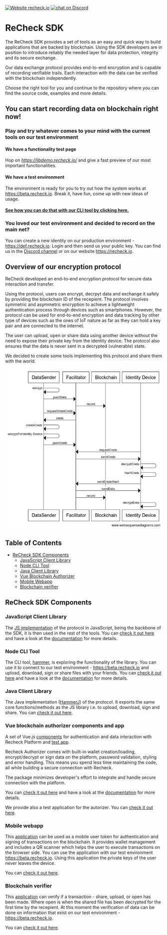 [![Website recheck.io](https://img.shields.io/badge/Website-recheck.io-brightgreen.svg)](https://recheck.io/) <a href="https://discord.gg/3KwFw72"><img src="https://img.shields.io/discord/675683560673509386?logo=discord" alt="chat on Discord"></a>
# ReCheck SDK 

The ReCheck SDK provides a set of tools as an easy and quick way to build applications that are backed by blockchain. Using the SDK developers are in position to introduce reliably the needed layer for data protection, integrity and its secure exchange.

Our data exchange protocol provides end-to-end encryption and is capable of recording verifiable trails. Each interaction with the data can be verified with the blockchain independently. 

Choose the right tool for you and continue to the repository where you can find the source code, examples and more details.

## You can start recording data on blockchain right now! 

### Play and try whatever comes to your mind with the current tools on our test environment

#### We have a functionality test page

Hop on _https://libdemo.recheck.io/_ and give a fast preview of our most important functionalities. 

#### We have a test environment 
The environment is ready for you to try out how the system works at https://beta.recheck.io. Break it, have fun, come up with new ideas of usage. 

#### [See how you can do that with our CLI tool by clicking here.](https://github.com/ReCheck-io/hammerJS)
### You loved our test environment and decided to record on the main net?
You can create a new identity on our production environment - https://def.recheck.io. Login and then send us your public key. You can find us in the [Discord channel](https://discord.gg/3KwFw72) or on our website https://recheck.io.

## Overview of our encryption protocol

ReCheck developed an end-to-end encryption protocol for secure data interaction and transfer.

Using the protocol, users can encrypt, decrpyt data and exchange it safely by providing the blockchain ID of the recepient. The protocol involves symmetric and asymmetric encryption to achieve a lightweight authentication process through devices such as smartphones. However, the protocol can be used for end-to-end encryption and data tracking by other type of devices such as the ones of IoT nature as far as they can hold a key pair and are connected to the internet.

The user can upload, open or share data using another device without the need to expose their private key from the identity device. The protocol also ensures that the data is never sent in a decrypted (vulnerable) state. 

We decided to create some tools implementing this protocol and share them with the world.

![ligthProtocol](ligthProtocol.png)

## Table of Contents
 - [ReCheck SDK Components](#recheck-sdk-components)
    - [JavaScript Client Library](#javascript-client-library)
    - [Node CLI Tool](#node-cli-tool)
    - [Java Client Library](#java-client-library)
    - [Vue Blockchain Authorizer](#vue-blockchain-authorizer-components-and-app)
    - [Mobile Webapp](#mobile-webapp)
    - [Blockchain verifier](#blockchain-verifier)


## ReCheck SDK Components

### JavaScript Client Library 
The [JS implementation](https://github.com/ReCheck-io/recheck-clientjs-library) of the protocol in JavaScript, being the backbone of the SDK, it is then used in the rest of the tools. You can [check it out here](https://github.com/ReCheck-io/recheck-clientjs-library) and have a look at the [documentation](https://github.com/ReCheck-io/recheck-clientjs-library/blob/master/docs/index.md) for more details.

### Node CLI Tool 
The CLI tool, [hammer](https://github.com/ReCheck-io/hammerJS), is exploring the functionality of the library. You can use it to connect to our test environment - https://beta.recheck.io and upload, download, sign or share files with your friends. You can [check it out here](https://github.com/ReCheck-io/hammerJS) and have a look at the [documentation](https://github.com/ReCheck-io/hammerJS/blob/master/docs/index.md) for more details.

### Java Client Library
The Java implementation ([HammerJ](https://github.com/ReCheck-io/hammerJ)) of the protocol. It exports the same core functions/methods as the JS library i.e. to upload, download, sign and share. You can [check it out here](https://github.com/ReCheck-io/hammerJ).

### Vue blockchain authorizer components and app

A set of Vue.js [components](https://github.com/ReCheck-io/vue-recheck-authorizer) for authentication and data interaction with Recheck Platform and [test app](https://github.com/ReCheck-io/vue-recheck-authorizer-app).

Recheck Authorizer comes with built-in wallet creation/loading, encrypt/decrypt or sign data on the platform, password validation, styling and error handling. This means you spend less time maintaining the code, all while building a secure connection with Recheck.

The package minimizes developer's effort to integrate and handle secure connection with the platform.

You can [check it out here](https://github.com/ReCheck-io/vue-recheck-authorizer) and have a look at the [documentation](https://recheck-io.github.io/vue-recheck-authorizer/guide.html) for more details.

We provide also a test application for the autorizer. You can [check it out here](https://github.com/ReCheck-io/vue-recheck-authorizer-app).

### Mobile webapp 
This [application](https://github.com/ReCheck-io/recheck-mobile-webapp) can be used as a mobile user token for authentication and signing of transactions on the blockchain. It provides wallet management and includes a QR scanner which helps the user to execute transactions on the browser side. You can use the application with our test environment https://beta.recheck.io. Using this application the private keys of the user never leaves the device. 

You can [check it out here](https://github.com/ReCheck-io/recheck-mobile-webapp).

### Blockchain verifier

This [application](https://github.com/ReCheck-io/recheck-verifier) can verify if a transaction - share, upload, or open has been made. Where open is when the shared file has been decrypted for the first time by the recepient. At this moment the verification of data can be done on information that exist on our test environment - https://beta.recheck.io. 

You can [check it out here](https://github.com/ReCheck-io/recheck-verifier).